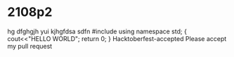 # 2108p2
hg
dfghgjh
yui
kjhgfdsa
sdfn
#include <iostream>
 using namespace std;
  {
      cout<<"HELLO WORLD";
      return 0;
  }
  Hacktoberfest-accepted
  Please accept my pull request
